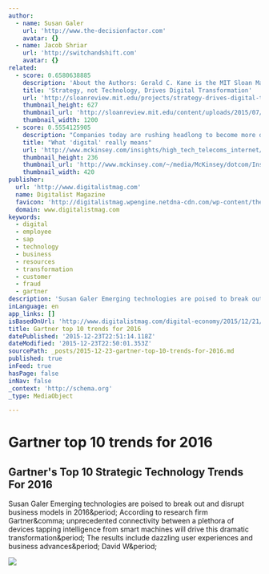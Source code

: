 ```yaml
---
author:
  - name: Susan Galer
    url: 'http://www.the-decisionfactor.com'
    avatar: {}
  - name: Jacob Shriar
    url: 'http://switchandshift.com'
    avatar: {}
related:
  - score: 0.6580638885
    description: 'About the Authors: Gerald C. Kane is the MIT Sloan Management Review guest editor for the Digital Transformation Strategy Initiative. Doug Palmer is a principal in the Digital Business and Strategy practice of Deloitte Digital. Anh Nguyen Phillips is a senior manager within Deloitte Services LP, where she leads strategic thought leadership initiatives.'
    title: 'Strategy, not Technology, Drives Digital Transformation'
    url: 'http://sloanreview.mit.edu/projects/strategy-drives-digital-transformation/'
    thumbnail_height: 627
    thumbnail_url: 'http://sloanreview.mit.edu/content/uploads/2015/07/2015DLReport-1200-1200x627.jpg'
    thumbnail_width: 1200
  - score: 0.5554125905
    description: "Companies today are rushing headlong to become more digital. But what does digital really mean? For some executives, it's about technology. For others, digital is a new way of engaging with customers. And for others still, it represents an entirely new way of doing business. None of these definitions is necessarily incorrect."
    title: "What 'digital' really means"
    url: 'http://www.mckinsey.com/insights/high_tech_telecoms_internet/what_digital_really_means'
    thumbnail_height: 236
    thumbnail_url: 'http://www.mckinsey.com/~/media/McKinsey/dotcom/Insights/High%20Tech%20Telecoms%20Internet/What%20digital%20really%20means/What_digital_really_means_1536x1536_Thumbnail_2x.ashx'
    thumbnail_width: 420
publisher:
  url: 'http://www.digitalistmag.com'
  name: Digitalist Magazine
  favicon: 'http://digitalistmag.wpengine.netdna-cdn.com/wp-content/themes/digitalist/favicon.png'
  domain: www.digitalistmag.com
keywords:
  - digital
  - employee
  - sap
  - technology
  - business
  - resources
  - transformation
  - customer
  - fraud
  - gartner
description: 'Susan Galer Emerging technologies are poised to break out and disrupt business models in 2016. According to research firm Gartner, unprecedented connectivity between a plethora of devices tapping intelligence from smart machines will drive this dramatic transformation. The results include dazzling user experiences and business advances. David W.'
inLanguage: en
app_links: []
isBasedOnUrl: 'http://www.digitalistmag.com/digital-economy/2015/12/21/gartners-top-10-strategic-technology-trends-2016-03857991#.Vnk1bFGTecQ.linkedin'
title: Gartner top 10 trends for 2016
datePublished: '2015-12-23T22:51:14.118Z'
dateModified: '2015-12-23T22:50:01.353Z'
sourcePath: _posts/2015-12-23-gartner-top-10-trends-for-2016.md
published: true
inFeed: true
hasPage: false
inNav: false
_context: 'http://schema.org'
_type: MediaObject

---
```

# Gartner top 10 trends for 2016

<article style=""><h1>Gartner's Top 10 Strategic Technology Trends For 2016</h1><p>Susan Galer Emerging technologies are poised to break out and disrupt business models in 2016&amp;period; According to research firm Gartner&amp;comma; unprecedented connectivity between a plethora of devices tapping intelligence from smart machines will drive this dramatic transformation&amp;period; The results include dazzling user experiences and business advances&amp;period; David W&amp;period;</p><img src="http://cdn.officevibe.com/img/infographic-disturbing-statistics.png" /></article>